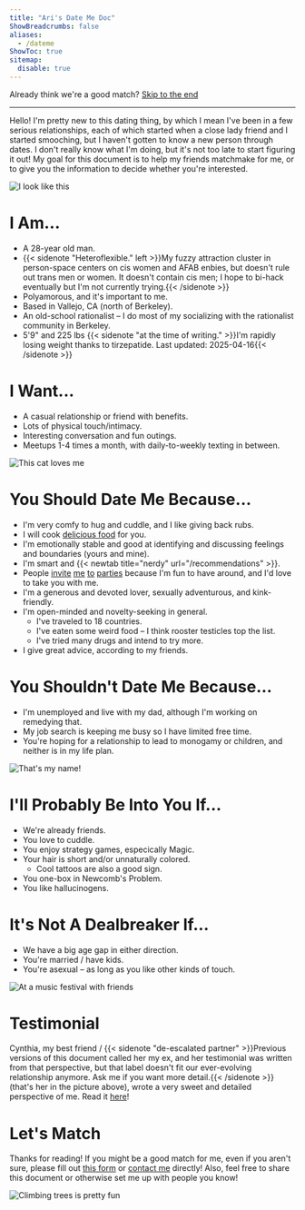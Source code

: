 ```yaml
---
title: "Ari's Date Me Doc"
ShowBreadcrumbs: false
aliases:
  - /dateme
ShowToc: true
sitemap:
  disable: true
---
```


Already think we're a good match? [Skip to the end](#lets-match)

---

Hello! I'm pretty new to this dating thing, by which I mean I've been in a few serious relationships, each of which started when a close lady friend and I started smooching, but I haven't gotten to know a new person through dates. I don't really know what I'm doing, but it's not too late to start figuring it out! My goal for this document is to help my friends matchmake for me, or to give you the information to decide whether you're interested.

![I look like this](/images/date-me-doc/flowers.jpg)

# I Am...

- A 28-year old man.
- {{< sidenote "Heteroflexible." left >}}My fuzzy attraction cluster in person-space centers on cis women and AFAB enbies, but doesn't rule out trans men or women. It doesn't contain cis men; I hope to bi-hack eventually but I'm not currently trying.{{< /sidenote >}}
- Polyamorous, and it's important to me.
- Based in Vallejo, CA (north of Berkeley).
- An old-school rationalist – I do most of my socializing with the rationalist community in Berkeley.
- 5'9" and 225 lbs {{< sidenote "at the time of writing." >}}I'm rapidly losing weight thanks to tirzepatide. Last updated: 2025-04-16{{< /sidenote >}}

# I Want...

- A casual relationship or friend with benefits.
- Lots of physical touch/intimacy.
- Interesting conversation and fun outings.
- Meetups 1-4 times a month, with daily-to-weekly texting in between.

![This cat loves me](/images/date-me-doc/cat.jpg)

# You Should Date Me Because...

- I'm very comfy to hug and cuddle, and I like giving back rubs.
- I will cook [delicious food](https://aricooks.com/#gallery) for you.
- I'm emotionally stable and good at identifying and discussing feelings and boundaries (yours and mine).
- I'm smart and {{< newtab title="nerdy" url="/recommendations" >}}.
- People [invite](https://partiful.com/e/muoWoqLic11SwZGejIyL) [me](https://partiful.com/e/6YQiAewbkBrWuwxJ5ZAo) [to](https://partiful.com/e/NdYVOEA6kVyMNYqWgzNm) [parties](https://partiful.com/e/UlENK3tNsrFT8XuO9AQw) because I'm fun to have around, and I'd love to take you with me.
- I'm a generous and devoted lover, sexually adventurous, and kink-friendly.
- I'm open-minded and novelty-seeking in general.
  - I've traveled to 18 countries.
  - I've eaten some weird food – I think rooster testicles top the list.
  - I've tried many drugs and intend to try more.
- I give great advice, according to my friends.

# You Shouldn't Date Me Because...

- I'm unemployed and live with my dad, although I'm working on remedying that.
- My job search is keeping me busy so I have limited free time.
- You're hoping for a relationship to lead to monogamy or children, and neither is in my life plan.

![That's my name!](/images/date-me-doc/synagogue.jpg)

# I'll Probably Be Into You If...

- We're already friends.
- You love to cuddle.
- You enjoy strategy games, especically Magic.
- Your hair is short and/or unnaturally colored.
  - Cool tattoos are also a good sign.
- You one-box in Newcomb's Problem.
- You like hallucinogens.

# It's Not A Dealbreaker If...

- We have a big age gap in either direction.
- You're married / have kids.
- You're asexual – as long as you like other kinds of touch.

![At a music festival with friends](/images/date-me-doc/festival.jpg)

# Testimonial

Cynthia, my best friend / {{< sidenote "de-escalated partner" >}}Previous versions of this document called her my ex, and her testimonial was written from that perspective, but that label doesn't fit our ever-evolving relationship anymore. Ask me if you want more detail.{{< /sidenote >}} (that's her in the picture above), wrote a very sweet and detailed perspective of me. Read it [here](https://docs.google.com/document/d/1wHnnPP9JF4-Yng60iZBIpNw7CVXaHU00ZRSltc_IxC0)!

# Let's Match

Thanks for reading! If you might be a good match for me, even if you aren't sure, please fill out [this form](https://docs.google.com/forms/d/e/1FAIpQLSff1OkYjrf6jqgbvu8aFRWIX8twfcqTGIBSCEenf4QvsNzoFg/viewform) or [contact me](/contact) directly! Also, feel free to share this document or otherwise set me up with people you know!

![Climbing trees is pretty fun](/images/date-me-doc/tree.jpg)